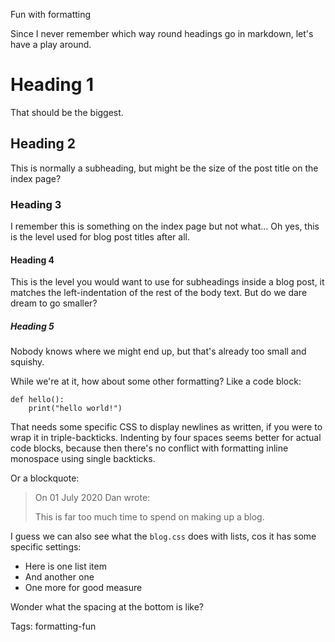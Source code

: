 Fun with formatting

Since I never remember which way round headings go in markdown, let's have a play around.

# Heading 1

That should be the biggest.

## Heading 2

This is normally a subheading, but might be the size of the post title on the index page?

### Heading 3

I remember this is something on the index page but not what...
Oh yes, this is the level used for blog post titles after all.

#### Heading 4

This is the level you would want to use for subheadings inside a blog post, it matches the left-indentation of the rest of the body text.
But do we dare dream to go smaller?

##### Heading 5

Nobody knows where we might end up, but that's already too small and squishy.

While we're at it, how about some other formatting?
Like a code block:

    def hello():
        print("hello world!")

That needs some specific CSS to display newlines as written, if you were to wrap it in triple-backticks.
Indenting by four spaces seems better for actual code blocks, because then there's no conflict with formatting inline monospace using single backticks.

Or a blockquote:

> On 01 July 2020 Dan wrote:
>
> This is far too much time to spend on making up a blog.

I guess we can also see what the `blog.css` does with lists, cos it has some specific settings:

- Here is one list item
- And another one
- One more for good measure

Wonder what the spacing at the bottom is like?

Tags: formatting-fun
